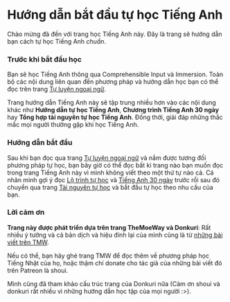 # Hướng dẫn bắt đầu tự học Tiếng Anh
Chào mừng đã đến với trang học Tiếng Anh này. Đây là trang sẽ hướng dẫn bạn cách tự học Tiếng Anh *chuẩn*.

### Trước khi bắt đầu học
Bạn sẽ học Tiếng Anh thông qua Comprehensible Input và Immersion. Toàn bộ các nội dung liên quan đến phương pháp và hướng dẫn học bạn có thể đọc trên trang [Tự luyện ngoại ngữ](https://daihocmo.github.io/ngoai-ngu/).

Trang hướng dẫn Tiếng Anh này sẽ tập trung nhiều hơn vào các nội dung khác như **Hướng dẫn tự học Tiếng Anh**, **Chương trình Tiếng Anh 30 ngày** hay **Tổng hợp tài nguyên tự học Tiếng Anh**. Đồng thời, giải đáp những thắc mắc mọi người thường gặp khi học Tiếng Anh.

### Hướng dẫn bắt đầu

Sau khi bạn đọc qua trang [Tự luyện ngoại ngữ](https://daihocmo.github.io/ngoai-ngu/) và nắm được tương đối phương pháp tự học, bạn bây giờ có thể đọc bất kì trang nào bạn muốn đọc trong trang Tiếng Anh này vì mình không viết theo một thứ tự nào cả. Cá nhân mình gợi ý đọc [Lộ trình tự học](guide.md) và [Tiếng Anh 30 ngày](30ngay.md) trước rồi sau đó chuyển qua trang [Tài nguyên tự học](resources.md) và bắt đầu tự học theo nhu cầu của bạn.

### Lời cảm ơn

**Trang này được phát triển dựa trên trang TheMoeWay và Donkuri**: Rất nhiều ý tưởng và cả bản dịch và hiệu đính lại của mình cũng là từ [những bài viết trên TMW](https://learnjapanese.moe/). 

Nếu có thể, bạn hãy ghé trang TMW để đọc thêm về phương pháp học Tiếng Nhật của họ, hoặc thậm chí donate cho tác giả của những bài viết đó trên Patreon là shoui. 

Mình cũng đã tham khảo cấu trúc trang của Donkuri nữa (Cảm ơn shoui và donkuri rất nhiều vì những hướng dẫn học tập của mọi người :>).